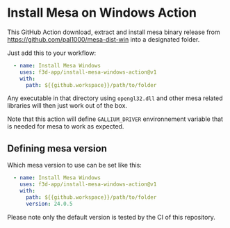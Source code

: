 # Install Mesa on Windows Action

This GitHub Action download, extract and install mesa binary release
from https://github.com/pal1000/mesa-dist-win into a designated folder.

Just add this to your workflow:
```yaml
  - name: Install Mesa Windows
    uses: f3d-app/install-mesa-windows-action@v1
    with:
      path: ${{github.workspace}}/path/to/folder
```

Any executable in that directory using `opengl32.dll` and other mesa related libraries
will then just work out of the box.

Note that this action will define `GALLIUM_DRIVER` environnement variable that is needed for mesa to work as expected.

## Defining mesa version

Which mesa version to use can be set like this:

```yaml
  - name: Install Mesa Windows
    uses: f3d-app/install-mesa-windows-action@v1
    with:
      path: ${{github.workspace}}/path/to/folder
      version: 24.0.5
```

Please note only the default version is tested by the CI of this repository.
